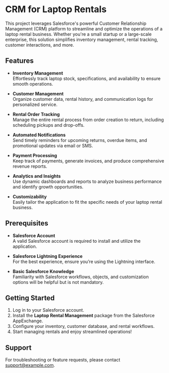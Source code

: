 # CRM for Laptop Rentals

This project leverages Salesforce's powerful Customer Relationship Management (CRM) platform to streamline and optimize the operations of a laptop rental business. Whether you're a small startup or a large-scale enterprise, this solution simplifies inventory management, rental tracking, customer interactions, and more.

## Features

- **Inventory Management**  
  Effortlessly track laptop stock, specifications, and availability to ensure smooth operations.

- **Customer Management**  
  Organize customer data, rental history, and communication logs for personalized service.

- **Rental Order Tracking**  
  Manage the entire rental process from order creation to return, including scheduling pickups and drop-offs.

- **Automated Notifications**  
  Send timely reminders for upcoming returns, overdue items, and promotional updates via email or SMS.

- **Payment Processing**  
  Keep track of payments, generate invoices, and produce comprehensive revenue reports.

- **Analytics and Insights**  
  Use dynamic dashboards and reports to analyze business performance and identify growth opportunities.

- **Customizability**  
  Easily tailor the application to fit the specific needs of your laptop rental business.

## Prerequisites

- **Salesforce Account**  
  A valid Salesforce account is required to install and utilize the application.

- **Salesforce Lightning Experience**  
  For the best experience, ensure you’re using the Lightning interface.

- **Basic Salesforce Knowledge**  
  Familiarity with Salesforce workflows, objects, and customization options will be helpful but is not mandatory.

## Getting Started

1. Log in to your Salesforce account.
2. Install the **Laptop Rental Management** package from the Salesforce AppExchange.
3. Configure your inventory, customer database, and rental workflows.
4. Start managing rentals and enjoy streamlined operations!

## Support

For troubleshooting or feature requests, please contact [support@example.com](mailto:support@example.com).


